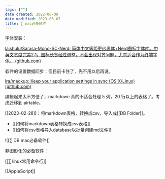 ```yaml
---
tags: [""]
date created: 2022-06-09
date modified: 2023-03-07
title: ∑ mac必备软件
---
```


字体安装：

[laishulu/Sarasa-Mono-SC-Nerd: 简体中文等距更纱黑体+Nerd图标字体库。中英文宽度完美2:1，图标长宽经过调整，不会出现对齐问题，尤其适合作为终端字体。 (github.com)](https://github.com/laishulu/Sarasa-Mono-SC-Nerd)

软件的设置数据同步：但目前卡住了，先不用以后再说。

[lra/mackup: Keep your application settings in sync (OS X/Linux) (github.com)](https://github.com/lra/mackup)

编辑起来太不方便了，markdown 真的不适合处理 5 列，20 行以上的表格了。考虑迁移到 airtable。

[[2023-02-28]]：将markdown表格，转换成csv，导入成[[DB Folder]]。

- [[如何将markdown表格转换成csv表格]]
- [[如何将csv表格导入database以批量创建md文件]]

![[∑ DB mac必备软件]]

非图形化的必备软件：

[[∑ linux常用命令行]]

[[AppleScript]]
